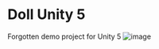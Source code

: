 # Doll Unity 5
Forgotten demo project for Unity 5
![image](https://github.com/ARtronClassicStudio/Doll-Demo-Unity-5/assets/68843488/9ec2e105-b286-4d50-8b43-47c74a8596cf)
